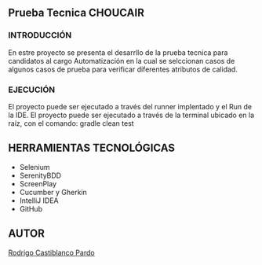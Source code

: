 ## Prueba Tecnica CHOUCAIR

### INTRODUCCIÓN 
En estre proyecto se presenta el desarrllo de la prueba tecnica para candidatos al cargo 
Automatización en la cual se selccionan casos de algunos casos de prueba para verificar 
diferentes atributos de calidad.

### EJECUCIÓN

El proyecto puede ser ejecutado a través del runner implentado y el Run de la IDE.
El proyecto puede ser ejecutado a través de la terminal ubicado en la raíz, con el comando: gradle clean test 


## HERRAMIENTAS TECNOLÓGICAS

* Selenium
* SerenityBDD
* ScreenPlay
* Cucumber y Gherkin
* IntelliJ IDEA
* GitHub

## AUTOR
[Rodrigo Castiblanco Pardo](https://www.linkedin.com/in/rodrigocastiblanco/)
